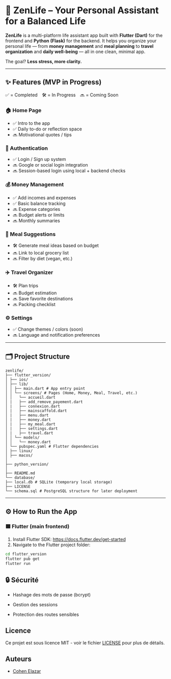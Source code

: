 # 🌿 ZenLife – Your Personal Assistant for a Balanced Life

**ZenLife** is a multi-platform life assistant app built with **Flutter (Dart)** for the frontend and **Python (Flask)** for the backend. It helps you organize your personal life — from **money management** and **meal planning** to **travel organization** and **daily well-being** — all in one clean, minimal app.

The goal? **Less stress, more clarity.**

---

## ✨ Features (MVP in Progress)

✅ = Completed 🛠️ = In Progress 🔜 = Coming Soon

### 🏠 Home Page
- ✅ Intro to the app
- ✅ Daily to-do or reflection space
- 🔜 Motivational quotes / tips

### 🔐 Authentication
- ✅ Login / Sign up system
- 🔜 Google or social login integration
- 🔜 Session-based login using local + backend checks

### 💰 Money Management
- ✅ Add incomes and expenses
- ✅ Basic balance tracking
- 🔜 Expense categories
- 🔜 Budget alerts or limits
- 🔜 Monthly summaries

### 🥗 Meal Suggestions
- 🛠️ Generate meal ideas based on budget
- 🔜 Link to local grocery list
- 🔜 Filter by diet (vegan, etc.)

### ✈️ Travel Organizer
- 🛠️ Plan trips
- 🔜 Budget estimation
- 🔜 Save favorite destinations
- 🔜 Packing checklist

### ⚙️ Settings
- ✅ Change themes / colors (soon)
- 🔜 Language and notification preferences

---

## 🗂️ Project Structure

```plaintext
zenlife/
├── flutter_version/ 
│ ├── ios/
│ ├── lib/
│ │ ├── main.dart # App entry point
│ │ └── screens/ # Pages (Home, Money, Meal, Travel, etc.)
│ │   └── accueil.dart
│ |   ├── add_remove_payement.dart
│ |   ├── connexion.dart
│ |   ├── mainscaffold.dart
│ |   ├── menu.dart
│ |   ├── money.dart
│ |   ├── my_meal.dart
│ |   ├── settings.dart
│ |   ├── travel.dart
│ │ └── models/
│ │   └── money.dart
│ └── pubspec.yaml # Flutter dependencies
│ ├── linux/
│ ├── macos/
│
├── python_version/ 
│
├── README.md
└── database/
├── local.db # SQLite (temporary local storage)
├── LICENSE
└── schema.sql # PostgreSQL structure for later deployment
```



---

## ⚙️ How to Run the App

### 🟪 Flutter (main frontend)

1. Install Flutter SDK: https://docs.flutter.dev/get-started
2. Navigate to the Flutter project folder:

```bash
cd flutter_version
flutter pub get
flutter run
```
## 🔒 Sécurité
- Hashage des mots de passe (bcrypt)

- Gestion des sessions

- Protection des routes sensibles

## Licence
Ce projet est sous licence MIT - voir le fichier [LICENSE](LICENSE) pour plus de détails.

## Auteurs
- [Cohen Elazar](https://github.com/ElazarCohen1)

